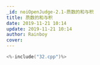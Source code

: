 ```yaml
---
_id: noiOpenJudge-2.1-质数的和与积
title: 质数的和与积
date: 2019-11-21 10:14
update: 2019-11-21 10:14
author: Rainboy
cover: 
---
```


```c
<%-include("32.cpp")%>
```
